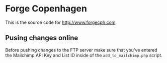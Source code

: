 # Forge Copenhagen

This is the source code for http://www.forgecph.com.

## Pusing changes online

Before pushing changes to the FTP server make sure that you've entered the Mailchimp API Key and List ID inside of the `add_to_mailchimp.php` script.